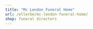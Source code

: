 ```yaml
---
title: "Mc Lendon Funeral Home"
url: /ellerbe/mc-lendon-funeral-home/
shop: funeral directors
---
```

